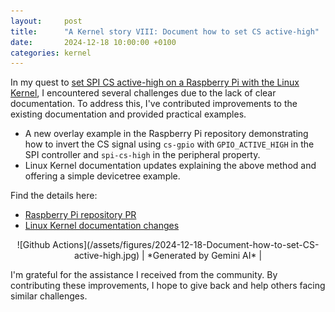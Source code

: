 ```yaml
---
layout:     post
title:      "A Kernel story VIII: Document how to set CS active-high"
date:       2024-12-18 10:00:00 +0100
categories: kernel
---
```


In my quest to [set SPI CS active-high on a Raspberry Pi with the Linux Kernel](/kernel/2024/11/12/a-kernel-story7.html), I encountered several challenges due to the lack of clear documentation. To address this, I've contributed improvements to the existing documentation and provided practical examples.

* A new overlay example in the Raspberry Pi repository demonstrating how to invert the CS signal using `cs-gpio` with `GPIO_ACTIVE_HIGH` in the SPI controller and `spi-cs-high` in the peripheral property.
* Linux Kernel documentation updates explaining the above method and offering a simple devicetree example.

Find the details here:

* [Raspberry Pi repository PR](https://github.com/raspberrypi/linux/pull/6477)
* [Linux Kernel documentation changes](https://lkml.org/lkml/2024/12/16/476)

<div style="text-align: center;" markdown="1">
![Github Actions](/assets/figures/2024-12-18-Document-how-to-set-CS-active-high.jpg)
| *Generated by Gemini AI* |
</div>

I'm grateful for the assistance I received from the community. By contributing these improvements, I hope to give back and help others facing similar challenges.
